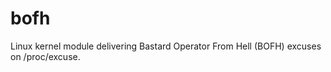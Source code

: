 bofh
====

Linux kernel module delivering Bastard Operator From Hell (BOFH) excuses on /proc/excuse.